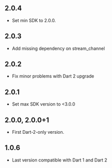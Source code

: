 ## 2.0.4

- Set min SDK to 2.0.0.

## 2.0.3

- Add missing dependency on stream_channel

## 2.0.2

- Fix minor problems with Dart 2 upgrade

## 2.0.1

- Set max SDK version to <3.0.0

## 2.0.0, 2.0.0+1

- First Dart-2-only version.

## 1.0.6

- Last version compatible with Dart 1 and Dart 2

